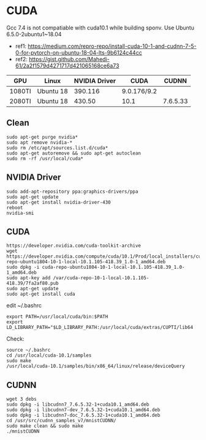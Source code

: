 # CUDA
Gcc 7.4 is not compatiable with cuda10.1 while building sponv. Use Ubuntu 6.5.0-2ubuntu1~18.04
- ref1: https://medium.com/repro-repo/install-cuda-10-1-and-cudnn-7-5-0-for-pytorch-on-ubuntu-18-04-lts-9b6124c44cc
- ref2: https://gist.github.com/Mahedi-61/2a2f1579d4271717d421065168ce6a73


| GPU | Linux | NVIDIA Driver|CUDA | CUDNN |
|--|--|--|--|--|
|1080TI|Ubuntu 18  |390.116  | 9.0.176/9.2| |
|2080TI|Ubuntu 18  |430.50  | 10.1  | 7.6.5.33 |

## Clean
```
sudo apt-get purge nvidia*
sudo apt remove nvidia-*
sudo rm /etc/apt/sources.list.d/cuda*
sudo apt-get autoremove && sudo apt-get autoclean
sudo rm -rf /usr/local/cuda*
```

## NVIDIA Driver
```
sudo add-apt-repository ppa:graphics-drivers/ppa
sudo apt-get update
sudo apt-get install nvidia-driver-430
reboot
nvidia-smi
```

## CUDA
```
https://developer.nvidia.com/cuda-toolkit-archive
wget https://developer.nvidia.com/compute/cuda/10.1/Prod/local_installers/cuda-repo-ubuntu1804-10-1-local-10.1.105-418.39_1.0-1_amd64.deb
sudo dpkg -i cuda-repo-ubuntu1804-10-1-local-10.1.105-418.39_1.0-1_amd64.deb
sudo apt-key add /var/cuda-repo-10-1-local-10.1.105-418.39/7fa2af80.pub
sudo apt-get update
sudo apt-get install cuda
```
edit ~/.bashrc
```
export PATH=/usr/local/cuda/bin:$PATH
export LD_LIBRARY_PATH="$LD_LIBRARY_PATH:/usr/local/cuda/extras/CUPTI/lib64
```
Check:
```
source ~/.bashrc
cd /usr/local/cuda-10.1/samples
sudo make
/usr/local/cuda-10.1/samples/bin/x86_64/linux/release/deviceQuery
```

## CUDNN
```
wget 3 debs
sudo dpkg -i libcudnn7_7.6.5.32-1+cuda10.1_amd64.deb
sudo dpkg -i libcudnn7-dev_7.6.5.32-1+cuda10.1_amd64.deb
sudo dpkg -i libcudnn7-doc_7.6.5.32-1+cuda10.1_amd64.deb
cd /usr/src/cudnn_samples_v7/mnistCUDNN/
sudo make clean && sudo make
./mnistCUDNN
```
